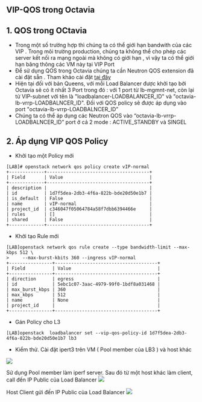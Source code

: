 

## VIP-QOS trong Octavia

## 1. QOS trong OCtavia

- Trong một số trường hợp thì chúng ta có thể giới hạn bandwith của các VIP . Trong môi trường production, chúng ta không thể cho phép các server kết nối ra mạng ngoài mà không có giới hạn , vì vậy ta có thể giới hạn băng thông các VM này tại VIP Port
- Để sử dụng QOS trong Octavia chúng ta cần Neutron QOS extension đã cài đặt sẵn . Tham khảo cài đặt [tại đây](https://github.com/nguyenhungsync/Openstack_Research/blob/master/Advance/14.%20QOS%20-%20Neutron.md)
- Hiện tại đối với bản Queens, với mỗi Load Balancer được khởi tạo bởi Octavia sẽ có ít nhất 3 Port trong đó : với 1 port từ  lb-mgmnt-net, còn lại từ  VIP-subnet  với tên là "loadbalancer-LOADBALANCER_ID" và "octavia-lb-vrrp-LOADBALNCER_ID".   Đối với QOS policy sẽ được áp dụng vào port "octavia-lb-vrrp-LOADBALNCER_ID”
- Chúng ta có thể áp dụng các Neutron QOS vào “octavia-lb-vrrp-LOADBALNCER_ID” port ở cả 2 mode :  ACTIVE_STANDBY và SINGEL

## 2. Áp dụng VIP QOS Policy

- Khởi tạo một Policy mới
```
[LAB]# openstack network qos policy create vIP-normal
+-------------+--------------------------------------+
| Field       | Value                                |
+-------------+--------------------------------------+
| description |                                      |
| id          | 1d7f5dea-2db3-4f6a-822b-bde20d50e1b7 |
| is_default  | False                                |
| name        | vIP-normal                           |
| project_id  | c346047f05064784a58f7dbb6394466e     |
| rules       | []                                   |
| shared      | False                                |
+-------------+--------------------------------------+

```

- Khởi tạo Rule mới
```
[LAB]openstack network qos rule create --type bandwidth-limit --max-kbps 512 \
>     --max-burst-kbits 360 --ingress vIP-normal
+----------------+--------------------------------------+
| Field          | Value                                |
+----------------+--------------------------------------+
| direction      | egress                               |
| id             | 5ebc1c07-3aac-4979-99f0-1bdf8a031468 |
| max_burst_kbps | 360                                  |
| max_kbps       | 512                                  |
| name           | None                                 |
| project_id     |                                      |
+----------------+--------------------------------------+
```


- Gán Policy cho L3
```
[LAB]openstack  loadbalancer set --vip-qos-policy-id 1d7f5dea-2db3-4f6a-822b-bde20d50e1b7 lb3

```

- Kiểm thử. Cài đặt ipert3 trên VM ( Pool member của LB3 )  và host khác

![](https://i.imgur.com/itUw5NP.png)

Sử dụng Pool member làm iperf server. Sau đó từ một host khác làm client, call đến IP Public của Load Balancer
![](https://i.imgur.com/0GfNRfx.png) 

 Host Client gửi đến IP Public của Load Balancer
![](https://i.imgur.com/x40wW7C.png)
